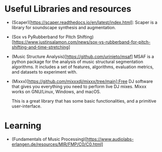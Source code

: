 
# Useful Libraries and resources

- (Scaper)[https://scaper.readthedocs.io/en/latest/index.html]: Scaper is a library for soundscape synthesis and augmentation.


- (Sox vs PyRubberband for Pitch Shifting)[https://www.justinsalamon.com/news/sox-vs-rubberband-for-pitch-shifting-and-time-stretching]



- (Music Structure Analysis)[https://github.com/urinieto/msaf]
    MSAF is a python package for the analysis of music structural segmentation algorithms. It includes a set of features, algorithms, evaluation metrics, and datasets to experiment with.


- (Mixxx)[https://github.com/mixxxdj/mixxx/tree/main]:Free DJ software that gives you everything you need to perform live DJ mixes. Mixxx works on GNU/Linux, Windows, and macOS.

    This is a great library that has some basic functionalities, and a primitive user-interface. 



# Learning 


- (Fundamentals of Music Processing)[https://www.audiolabs-erlangen.de/resources/MIR/FMP/C0/C0.html]


